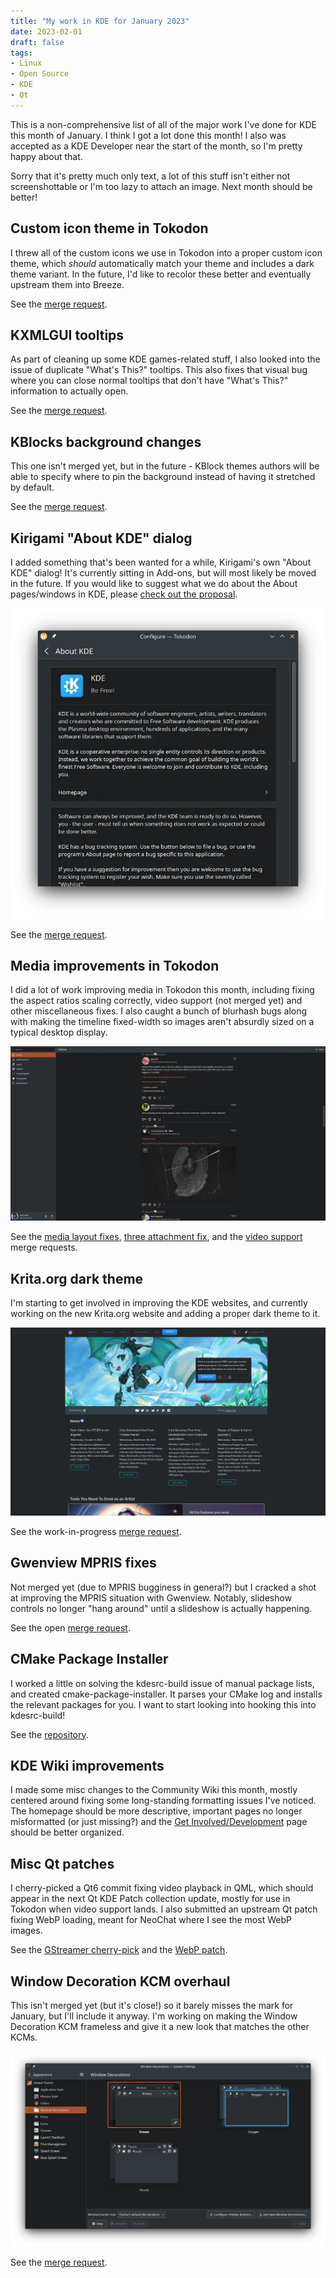 ```yaml
---
title: "My work in KDE for January 2023"
date: 2023-02-01
draft: false
tags:
- Linux
- Open Source
- KDE
- Qt
---
```


This is a non-comprehensive list of all of the major work I've done for KDE this month of January. I think I got a lot done this month! I also was accepted as a KDE Developer near the start of the month, so I'm pretty happy about that.

Sorry that it's pretty much only text, a lot of this stuff isn't either not screenshottable or I'm too lazy to attach an image. Next month should be better!

## Custom icon theme in Tokodon

I threw all of the  custom icons we use in Tokodon into a proper custom icon theme, which _should_ automatically match your theme and includes a dark theme variant. In the future, I'd like to recolor these better and eventually upstream them into Breeze.

See the [merge request](https://invent.kde.org/network/tokodon/-/merge_requests/130).

## KXMLGUI tooltips

As part of cleaning up some KDE games-related stuff, I also looked into the issue of duplicate "What's This?" tooltips. This also fixes that visual bug where you can close normal tooltips that don't have "What's This?" information to actually open.

See the [merge request](https://invent.kde.org/frameworks/kxmlgui/-/merge_requests/139).

## KBlocks background changes

This one isn't merged yet, but in the future - KBlock themes authors will be able to specify where to pin the background instead of having it stretched by default.

See the [merge request](https://invent.kde.org/games/kblocks/-/merge_requests/18).

## Kirigami "About KDE" dialog

I added something that's been wanted for a while, Kirigami's own "About KDE" dialog! It's currently sitting in Add-ons, but will most likely be moved in the future. If you would like to suggest what we do about the About pages/windows in KDE, please [check out the proposal](https://invent.kde.org/libraries/kirigami-addons/-/issues/6).

![Kirigami Add-on's About KDE dialog](aboutkde.webp)

See the [merge request](https://invent.kde.org/libraries/kirigami-addons/-/merge_requests/70).

## Media improvements in Tokodon

I did a lot of work improving media in Tokodon this month, including fixing the aspect ratios scaling correctly, video support (not merged yet) and other miscellaneous fixes. I also caught a bunch of blurhash bugs along with making the timeline fixed-width so images aren't absurdly sized on a typical desktop display.

![Tokodon on a large display](tokodon.webp)

See the [media layout fixes](https://invent.kde.org/network/tokodon/-/merge_requests/124), [three attachment fix](https://invent.kde.org/network/tokodon/-/merge_requests/131), and the [video support](https://invent.kde.org/network/tokodon/-/merge_requests/143) merge requests.

## Krita.org dark theme

I'm starting to get involved in improving the KDE websites, and currently working on the new Krita.org website and adding a proper dark theme to it.

![Krita.org in the dark](krita.webp)

See the work-in-progress [merge request](https://invent.kde.org/websites/krita-org/-/merge_requests/18).

## Gwenview MPRIS fixes

Not merged yet (due to MPRIS bugginess in general?) but I cracked a shot at improving the MPRIS situation with Gwenview. Notably, slideshow controls no longer "hang around" until a slideshow is actually happening.

See the open [merge request](https://invent.kde.org/graphics/gwenview/-/merge_requests/180).

## CMake Package Installer

I worked a little on solving the kdesrc-build issue of manual package lists, and created cmake-package-installer. It parses your CMake log and installs the relevant packages for you. I want to start looking into hooking this into kdesrc-build!

See the [repository](https://invent.kde.org/redstrate/cmake-package-installer).

## KDE Wiki improvements

I made some misc changes to the Community Wiki this month, mostly centered around fixing some long-standing formatting issues I've noticed. The homepage should be more descriptive, important pages no longer misformatted (or just missing?) and the [Get Involved/Development](https://community.kde.org/Get_Involved/development#Set_up_kdesrc-build) page should be better organized.

## Misc Qt patches

I cherry-picked a Qt6 commit fixing video playback in QML, which should appear in the next Qt KDE Patch collection update, mostly for use in Tokodon when video support lands. I also submitted an upstream Qt patch fixing WebP loading, meant for NeoChat where I see the most WebP images.

See the [GStreamer cherry-pick](https://invent.kde.org/qt/qt/qtmultimedia/-/merge_requests/3) and the [WebP patch](https://codereview.qt-project.org/c/qt/qtimageformats/+/455097).

## Window Decoration KCM overhaul

This isn't merged yet (but it's close!) so it barely misses the mark for January, but I'll include it anyway. I'm working on making the Window Decoration KCM frameless and give it a new look that matches the other KCMs.

![New Window Decoration KCM](kcm_window.webp)

See the [merge request](https://invent.kde.org/plasma/kwin/-/merge_requests/3524).
